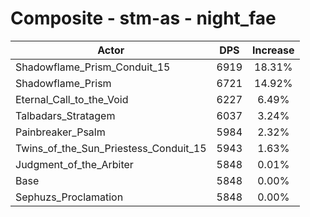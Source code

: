 # Composite - stm-as - night_fae
| Actor | DPS | Increase |
|---|:---:|:---:|
|Shadowflame_Prism_Conduit_15|6919|18.31%|
|Shadowflame_Prism|6721|14.92%|
|Eternal_Call_to_the_Void|6227|6.49%|
|Talbadars_Stratagem|6037|3.24%|
|Painbreaker_Psalm|5984|2.32%|
|Twins_of_the_Sun_Priestess_Conduit_15|5943|1.63%|
|Judgment_of_the_Arbiter|5848|0.01%|
|Base|5848|0.00%|
|Sephuzs_Proclamation|5848|0.00%|
